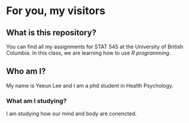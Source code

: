 # For you, my visitors

## What is this repository?

You can find all my assignments for STAT 545 at the University of British Columbia.
In this class, we are learning how to use _R programming_.



## Who am I?
My name is Yeeun Lee and I am a phd student in Health Psychology.
### What am I studying?
I am studying how our mind and body are conencted. 

